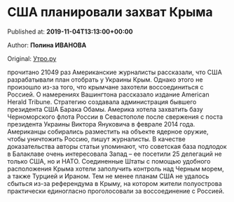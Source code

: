 
# США планировали захват Крыма

Published at: **2019-11-04T13:13:00+00:00**

Author: **Полина ИВАНОВА**

Original: [Утро.ру](https://utro.ru/army/2019/11/04/1423218.shtml)

прочитано 21049 раз
Американские журналисты рассказали, что США разрабатывали план отобрать у Украины Крым. Однако этого не произошло из-за того, что крымчане захотели воссоединиться с Россией.
О намерениях Вашингтона рассказало издание American Herald Tribune. Стратегию создавала администрация бывшего президента США Барака Обамы. Америка хотела захватить базу Черноморского флота России в Севастополе после свержения с поста президента Украины Виктора Януковича в феврале 2014 года.
Американцы собирались разместить на объекте ядерное оружие, чтобы уничтожить Россию, пишут журналисты. В качестве доказательства авторы статьи упоминают, что советская база подлодок в Балаклаве очень интересовала Запад – ее посетили 25 делегаций не только США, но и НАТО. Соединенные Штаты с помощью удобного расположения Крыма хотели заполучить контроль над Черным морем, а также Турцией и Ираном.
Тем не менее планам США не удалось сбыться из-за референдума в Крыму, на котором жители полуострова практически единогласно проголосовали за воссоединение с Россией.
